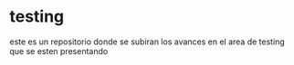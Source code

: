 # testing
este es un repositorio donde se subiran los avances en el area de testing que se esten presentando 
